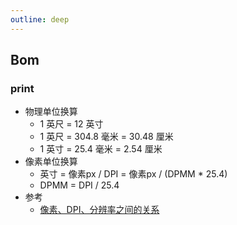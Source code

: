 ```yaml
---
outline: deep
---
```

## Bom
### print
- 物理单位换算
  - 1 英尺 = 12 英寸
  - 1 英尺 = 304.8 毫米 = 30.48 厘米
  - 1 英寸 = 25.4 毫米 = 2.54 厘米
- 像素单位换算
  - 英寸 = 像素px / DPI = 像素px / (DPMM * 25.4​)
  - DPMM =  DPI / 25.4​
- 参考
  - [像素、DPI、分辨率之间的关系](https://blog.csdn.net/hfy1237/article/details/129344498)
